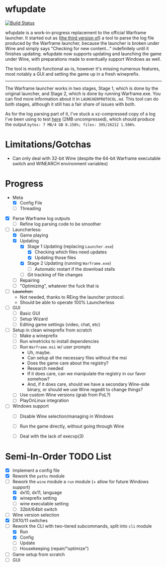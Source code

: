 # wfupdate
[![Build Status](https://travis-ci.org/zekesonxx/wfupdate.svg?branch=master)](https://travis-ci.org/zekesonxx/wfupdate)

wfupdate is a work-in-progress replacement to the official Warframe launcher. It started out as ([the third version of](https://gist.github.com/zekesonxx/1a73236e7dff3b5bb847a7d1908bd252)) a tool to parse the log file produced by the Warframe launcher, because the launcher is broken under Wine and simply says "Checking for new content..." indefinitely until it finishes updating. wfupdate now supports updating and launching the game under Wine, with preparations made to eventually support Windows as well.

The tool is mostly functional as-is, however it's missing numerous features, most notably a GUI and setting the game up in a fresh wineprefix.

----

The Warframe launcher works in two stages, Stage 1, which is done by the original launcher, and Stage 2, which is done by running Warframe.exe. You can find more information about it in `LAUNCHERPROTOCOL.md`. This tool can do both stages, although it still has a fair share of issues with both.

As for the log parsing part of it, I've stuck a xz-compressed copy of a log I've been using to test [here](https://files.zekesonxx.com/Preprocess.log.xz) (2MB uncompressed), which should produce the output `bytes: 7 MB/4 GB 0.156%; files: 395/26212 1.506%`.

# Limitations/Gotchas
* Can only deal with 32-bit Wine (despite the 64-bit Warframe executable switch and WINEARCH environment variables)

# Progress
* Meta
  * [x] Config File
  * [ ] Threading
* [x] Parse Warframe log outputs
  * [ ] Refine log parsing code to be smoother
* [ ] Launcherless:
  * [x] Game playing
  * [x] Updating
    * [x] Stage 1 Updating (replacing `Launcher.exe`)
      * [x] Checking which files need updates
      * [x] Updating those files
    * [x] Stage 2 Updating (running `Warframe.exe`)
      * [ ] Automatic restart if the download stalls
    * [ ] Git tracking of file changes
  * [ ] Repairing
  * [ ] "Optimizing", whatever the fuck that is
* [ ] ~~Launcher:~~
  * Not needed, thanks to REing the launcher protocol.
  * Should be able to operate 100% Launcherless
* [ ] GUI
  * [ ] Basic GUI
  * [ ] Setup Wizard
  * [ ] Editing game settings (video, chat, etc)
* [ ] Setup in clean wineprefix from scratch
  * [ ] Make a wineprefix
  * [ ] Run winetricks to install dependencies
  * [ ] Run `Warframe.msi` w/ user prompts
    * Uh, maybe.
    * Can setup all the necessary files without the msi
    * Does the game care about the registry?
    * Research needed
    * If it does care, can we manipulate the registry in our favor somehow?
    * And, if it does care, should we have a secondary Wine-side binary, or should we use Wine regedit to change things?
  * [ ] Use custom Wine versions (grab from PoL?)
  * [ ] PlayOnLinux integration
* [ ] Windows support
  * [ ] Disable Wine selection/managing in Windows
  * [ ] Run the game directly, without going through Wine
  * [ ] Deal with the lack of execvp(3)


# Semi-In-Order TODO List
* [x] Implement a config file
* [x] Rework the `paths` module
* [ ] Rework the `wine` module a `run` module (+ allow for future Windows support)
  * [x] dx10, dx11, language
  * [x] wineprefix setting
  * [ ] wine executable setting
  * [ ] 32bit/64bit switch
* [ ] Wine version selection
* [x] DX10/11 switches
* [ ] Rework the CLI with two-tiered subcommands, split into `cli` module
  * [x] Run
  * [x] Config
  * [ ] Update
  * [ ] Housekeeping (repair/"optimize")
* [ ] Game setup from scratch
* [ ] GUI
